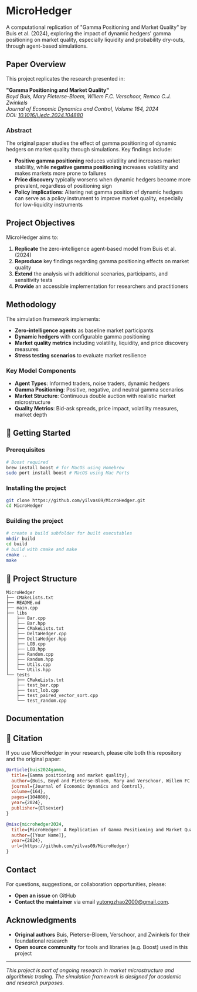 # MicroHedger

A computational replication of "Gamma Positioning and Market Quality" by Buis et al. (2024), exploring the impact of dynamic hedgers' gamma positioning on market quality, especially liquidity and probability dry-outs, through agent-based simulations.

## Paper Overview

This project replicates the research presented in:

**"Gamma Positioning and Market Quality"**  
*Boyd Buis, Mary Pieterse-Bloem, Willem F.C. Verschoor, Remco C.J. Zwinkels*  
*Journal of Economic Dynamics and Control, Volume 164, 2024*  
*DOI: [10.1016/j.jedc.2024.104880](https://doi.org/10.1016/j.jedc.2024.104880)*

### Abstract

The original paper studies the effect of gamma positioning of dynamic hedgers on market quality through simulations. Key findings include:

- **Positive gamma positioning** reduces volatility and increases market stability, while **negative gamma positioning** increases volatility and makes markets more prone to failures  
- **Price discovery** typically worsens when dynamic hedgers become more prevalent, regardless of positioning sign
- **Policy implications**: Altering net gamma position of dynamic hedgers can serve as a policy instrument to improve market quality, especially for low-liquidity instruments

## Project Objectives

MicroHedger aims to:

1. **Replicate** the zero-intelligence agent-based model from Buis et al. (2024)
2. **Reproduce** key findings regarding gamma positioning effects on market quality
3. **Extend** the analysis with additional scenarios, participants, and sensitivity tests
4. **Provide** an accessible implementation for researchers and practitioners

## Methodology

The simulation framework implements:

- **Zero-intelligence agents** as baseline market participants
- **Dynamic hedgers** with configurable gamma positioning
- **Market quality metrics** including volatility, liquidity, and price discovery measures
- **Stress testing scenarios** to evaluate market resilience

### Key Model Components

- **Agent Types**: Informed traders, noise traders, dynamic hedgers
- **Gamma Positioning**: Positive, negative, and neutral gamma scenarios
- **Market Structure**: Continuous double auction with realistic market microstructure
- **Quality Metrics**: Bid-ask spreads, price impact, volatility measures, market depth

## 🚀 Getting Started

### Prerequisites

```bash
# Boost required
brew install boost # for MacOS using Homebrew
sudo port install boost # MacOS using Mac Ports
```

### Installing the project

```bash
git clone https://github.com/yilvas09/MicroHedger.git
cd MicroHedger
```

### Building the project

```bash
# create a build subfolder for built executables
mkdir build
cd build
# build with cmake and make
cmake ..
make
```

<!-- ### Quick Start

```python
from microhedger import MarketSimulation, DynamicHedger

# Initialize simulation with positive gamma hedgers
sim = MarketSimulation(
    n_informed=50,
    n_noise=100,
    n_hedgers=25,
    gamma_position='positive'
)

# Run simulation
results = sim.run(n_periods=10000)

# Analyze market quality metrics
results.plot_volatility()
results.calculate_liquidity_metrics()
``` -->

## 📁 Project Structure

```text
MicroHedger
├── CMakeLists.txt
├── README.md
├── main.cpp
├── libs
│   ├── Bar.cpp
│   ├── Bar.hpp
│   ├── CMakeLists.txt
│   ├── DeltaHedger.cpp
│   ├── DeltaHedger.hpp
│   ├── LOB.cpp
│   ├── LOB.hpp
│   ├── Random.cpp
│   ├── Random.hpp
│   ├── Utils.cpp
│   └── Utils.hpp
└── tests
    ├── CMakeLists.txt
    ├── test_bar.cpp
    ├── test_lob.cpp
    ├── test_paired_vector_sort.cpp
    └── test_random.cpp
```

<!-- ## 🔧 Configuration

Simulation parameters can be configured through:

- **YAML configuration files** for experiment setup
- **Command-line arguments** for quick parameter changes
- **Python API** for programmatic control

### Example Configuration

```yaml
simulation:
  n_periods: 10000
  n_informed: 50
  n_noise: 100
  n_hedgers: 25
  
hedgers:
  gamma_position: "positive"  # positive, negative, neutral
  hedge_ratio: 0.5
  rebalance_frequency: 10
  
market:
  tick_size: 0.01
  fundamental_value: 100.0
  volatility: 0.02
``` -->

<!-- ## 📈 Experiments

### Replication Studies

1. **Baseline Comparison**: No hedgers vs. positive/negative gamma
2. **Volatility Analysis**: Market volatility under different gamma scenarios
3. **Liquidity Assessment**: Bid-ask spreads and market depth analysis
4. **Stress Testing**: Market behavior under extreme conditions

### Extended Analysis

1. **Parameter Sensitivity**: Robustness to different model parameters
2. **Alternative Specifications**: Different hedging strategies and frequencies
3. **Market Regime Analysis**: Bull vs. bear market conditions -->

<!-- ## Visualization

The project includes comprehensive visualization tools:

- **Time series plots** of price evolution and volatility
- **Market quality dashboards** with key metrics
- **Comparative analysis** across different gamma scenarios
- **Statistical summaries** and distribution plots -->

<!-- ## Testing

Run the test suite:

```bash
pytest tests/
``` -->

## Documentation

<!-- Detailed documentation is available in the `docs/` directory:

- **Model specification** and mathematical formulation
- **API reference** for all classes and functions
- **Tutorial notebooks** with step-by-step examples
- **Replication guide** with detailed methodology -->

<!-- ## Contributing

Contributions are welcome! Please see [CONTRIBUTING.md](CONTRIBUTING.md) for guidelines. -->

<!-- ### Areas for Contribution

- **Model extensions** with additional agent types
- **Alternative market structures** (e.g., fragmented markets)
- **Performance optimizations** for large-scale simulations
- **Visualization enhancements** and interactive dashboards -->

## 📝 Citation

If you use MicroHedger in your research, please cite both this repository and the original paper:

```bibtex
@article{buis2024gamma,
  title={Gamma positioning and market quality},
  author={Buis, Boyd and Pieterse-Bloem, Mary and Verschoor, Willem FC and Zwinkels, Remco CJ},
  journal={Journal of Economic Dynamics and Control},
  volume={164},
  pages={104880},
  year={2024},
  publisher={Elsevier}
}

@misc{microhedger2024,
  title={MicroHedger: A Replication of Gamma Positioning and Market Quality},
  author={[Your Name]},
  year={2024},
  url={https://github.com/yilvas09/MicroHedger}
}
```

## Contact

For questions, suggestions, or collaboration opportunities, please:

- **Open an issue** on GitHub
- **Contact the maintainer** via email [yutongzhao2000@gmail.com](mailto:yutongzhao2000@gmail.com).
<!-- - **Join the discussion** in GitHub Discussions -->

## Acknowledgments

- **Original authors** Buis, Pieterse-Bloem, Verschoor, and Zwinkels for their foundational research
- **Open source community** for tools and libraries (e.g. Boost) used in this project

---

*This project is part of ongoing research in market microstructure and algorithmic trading. The simulation framework is designed for academic and research purposes.*
